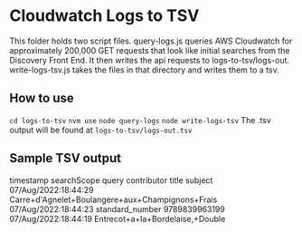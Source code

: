 # Cloudwatch Logs to TSV
This folder holds two script files. query-logs.js queries AWS Cloudwatch for approximately 200,000 GET requests that look like initial searches from the Discovery Front End. It then writes the api requests to logs-to-tsv/logs-out. write-logs-tsv.js takes the files in that directory and writes them to a tsv.

## How to use
`cd logs-to-tsv`
`nvm use`
`node query-logs`
`node write-logs-tsv`
The .tsv output will be found at `logs-to-tsv/logs-out.tsv`

## Sample TSV output
timestamp	searchScope	query	contributor	title	subject
07/Aug/2022:18:44:29		Carre+d'Agnelet+Boulangere+aux+Champignons+Frais			
07/Aug/2022:18:44:23	standard_number	9789839963199			
07/Aug/2022:18:44:19		Entrecot+a+la+Bordelaise,+Double			